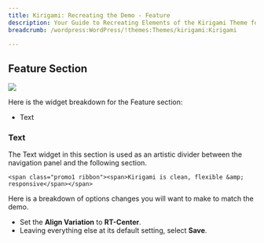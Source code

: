 ```yaml
---
title: Kirigami: Recreating the Demo - Feature
description: Your Guide to Recreating Elements of the Kirigami Theme for WordPress
breadcrumb: /wordpress:WordPress/!themes:Themes/kirigami:Kirigami

---
```


Feature Section
-----
![][demo3]

Here is the widget breakdown for the Feature section:

* Text

### Text
The Text widget in this section is used as an artistic divider between the navigation panel and the following section.

~~~
<span class="promo1 ribbon"><span>Kirigami is clean, flexible &amp; responsive</span></span>
~~~

Here is a breakdown of options changes you will want to make to match the demo.

* Set the **Align Variation** to **RT-Center**.
* Leaving everything else at its default setting, select **Save**.

[demo3]: assets/wp_kirigami_demo_2.jpeg
